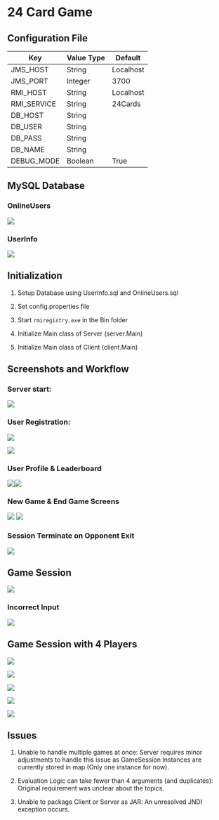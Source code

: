 # 24 Card Game

## Configuration File

| Key | Value Type | Default |
| --- | --- | --- |
| JMS\_HOST | String | Localhost |
| JMS\_PORT | Integer | 3700 |
| RMI\_HOST | String | Localhost |
| RMI\_SERVICE | String | 24Cards |
| DB\_HOST | String |   |
| DB\_USER | String |   |
| DB\_PASS | String |   |
| DB\_NAME | String |   |
| DEBUG\_MODE | Boolean | True |

## MySQL Database

### OnlineUsers

![](./media/image1.png)

### UserInfo

![](./media/image2.png)


## Initialization

1.  Setup Database using UserInfo.sql and OnlineUsers.sql

2.  Set config.properties file

3.  Start `rmiregistry.exe` in the Bin folder

4.  Initialize Main class of Server (server.Main)

5.  Initialize Main class of Client (client.Main)

## Screenshots and Workflow

### Server start:

![](./media/image3.png)

### User Registration:

![](./media/image4.png)

![](./media/image5.png)

### User Profile & Leaderboard

![](./media/image6.png)![](./media/image7.png)


### New Game & End Game Screens
![](./media/image8.png)
![](./media/image9.png)

### Session Terminate on Opponent Exit

![](./media/image10.png)

## Game Session

![](./media/image11.png)

### Incorrect Input

![](./media/image12.png)

Game Session with 4 Players
---------------------------

![](./media/image13.png)

![](./media/image14.png)

![](./media/image15.png)

![](./media/image16.png)

![](./media/image17.png)

## Issues

1.  Unable to handle multiple games at once: Server requires minor
    adjustments to handle this issue as GameSession Instances are
    currently stored in map (Only one instance for now).

2.  Evaluation Logic can take fewer than 4 arguments (and duplicates):
    Original requirement was unclear about the topics.

3.  Unable to package Client or Server as JAR: An unresolved JNDI
    exception occurs.
